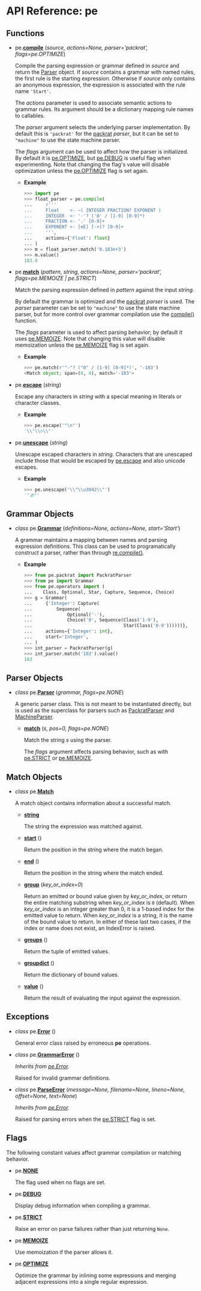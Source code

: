
# API Reference: pe

## Functions

* pe.**<a id="compile" href="#compile">compile</a>**
  (*source, actions=None, parser='packrat', flags=pe.OPTIMIZE*)

  Compile the parsing expression or grammar defined in *source* and
  return the [Parser](#Parser) object. If *source* contains a grammar
  with named rules, the first rule is the starting
  expression. Otherwise if *source* only contains an anonymous
  expression, the expression is associated with the rule name
  `'Start'`.

  The *actions* parameter is used to associate semantic actions to
  grammar rules. Its argument should be a dictionary mapping rule
  names to callables.

  The *parser* argument selects the underlying parser
  implementation. By default this is `'packrat'` for the
  [packrat](pe.packrat.md) *parser*, but it can be set to `"machine"`
  to use the state machine parser.

  The *flags* argument can be used to affect how the parser is
  initialized. By default it is [pe.OPTIMIZE](#OPTIMIZE), but
  [pe.DEBUG](#DEBUG) is useful flag when experimenting. Note that
  changing the flag's value will disable optimization unless the
  [pe.OPTIMIZE](#OPTIMIZE) flag is set again.

  * **Example**

    ```python
    >>> import pe
    >>> float_parser = pe.compile(
    ...     r'''
    ...     Float    <- ~( INTEGER FRACTION? EXPONENT )
    ...     INTEGER  <- '-'? ('0' / [1-9] [0-9]*)
    ...     FRACTION <- '.' [0-9]+
    ...     EXPONENT <- [eE] [-+]? [0-9]+
    ...     ''',
    ...     actions={'Float': float}
    ... )
    >>> m = float_parser.match('0.183e+3')
    >>> m.value()
    183.0

    ```


* pe.**<a id="match" href="#match">match</a>**
  (*pattern, string, actions=None, parser='packrat', flags=pe.MEMOIZE | pe.STRICT*)

  Match the parsing expression defined in *pattern* against the input
  *string*.

  By default the grammar is optimized and the [packrat](pe.packrat.md)
  *parser* is used. The *parser* parameter can be set to `"machine"`
  to use the state machine parser, but for more control over grammar
  compilation use the [compile()](#compile) function.

  The *flags* parameter is used to affect parsing behavior; by default
  it uses [pe.MEMOIZE](#MEMOIZE). Note that changing this value will
  disable memoization unless the [pe.MEMOIZE](#MEMOIZE) flag is set
  again.

  * **Example**

    ```python
    >>> pe.match(r'"-"? ("0" / [1-9] [0-9]*)', '-183')
    <Match object; span=(0, 4), match='-183'>

    ```


* pe.**<a id="escape" href="#escape">escape</a>**
  (*string*)

  Escape any characters in *string* with a special meaning in literals
  or character classes.

  * **Example**

    ```python
    >>> pe.escape('"\n"')
    '\\"\\n\\"'

    ```


* pe.**<a id="unescape" href="#unescape">unescape</a>**
  (*string*)

  Unescape escaped characters in *string*. Characters that are
  unescaped include those that would be escaped by
  [pe.escape](#escape) and also unicode escapes.

  * **Example**

    ```python
    >>> pe.unescape('\\"\\u3042\\"')
    '"あ"'

    ```


## Grammar Objects

* *class* pe.**<a id="Grammar" href="#Grammar">Grammar</a>**
  (*definitions=None, actions=None, start='Start'*)

  A grammar maintains a mapping between names and parsing expression
  definitions. This class can be used to programatically construct a
  parser, rather than through [re.compile()](#compile).

  * **Example**

    ```python
    >>> from pe.packrat import PackratParser
    >>> from pe import Grammar
    >>> from pe.operators import (
    ...    Class, Optional, Star, Capture, Sequence, Choice)
    >>> g = Grammar(
    ...     {'Integer': Capture(
    ...         Sequence(
    ...             Optional('-'),
    ...             Choice('0', Sequence(Class('1-9'),
    ...                                  Star(Class('0-9'))))))},
    ...     actions={'Integer': int},
    ...     start='Integer',
    ... )
    >>> int_parser = PackratParser(g)
    >>> int_parser.match('183').value()
    183

    ```


## Parser Objects

* *class* pe.**<a id="Parser" href="#Parser">Parser</a>**
  (*grammar, flags=pe.NONE*)

  A generic parser class. This is not meant to be instantiated
  directly, but is used as the superclass for parsers such as
  [PackratParser](pe.packrat.md#PackratParser) and
  [MachineParser](pe.machine.md#MachineParser).


  * **<a id="Parser-match" href="#Parser-match">match</a>**
    (*s, pos=0, flags=pe.NONE*)

    Match the string *s* using the parser.

    The *flags* argument affects parsing behavior, such as with
    [pe.STRICT](#STRICT) or [pe.MEMOIZE](#MEMOIZE).


## Match Objects

* *class* pe.**<a id="Match-init" href="#Match-init">Match</a>**

  A match object contains information about a successful match.


  * **<a id="Match-string" href="#Match-string">string</a>**

    The string the expression was matched against.


  * **<a id="Match-start" href="#Match-start">start</a>** ()

    Return the position in the string where the match began.


  * **<a id="Match-end" href="#Match-end">end</a>** ()

    Return the position in the string where the match ended.


  * **<a id="Match-group" href="#Match-group">group</a>**
    (*key_or_index=0*)

    Return an emitted or bound value given by *key_or_index*, or
    return the entire matching substring when *key_or_index* is `0`
    (default).  When *key_or_index* is an integer greater than 0, it
    is a 1-based index for the emitted value to return. When
    *key_or_index* is a string, it is the name of the bound value to
    return. In either of these last two cases, if the index or name
    does not exist, an IndexError is raised.


  * **<a id="Match-groups" href="#Match-groups">groups</a>** ()

    Return the tuple of emitted values.


  * **<a id="Match-groupdict" href="#Match-groupdict">groupdict</a>** ()

    Return the dictionary of bound values.


  * **<a id="Match-value" href="#Match-value">value</a>** ()

    Return the result of evaluating the input against the expression.


## Exceptions

* *class* pe.**<a id="Error" href="#Error">Error</a>** ()

  General error class raised by erroneous **pe** operations.


* *class* pe.**<a id="GrammarError" href="#GrammarError">GrammarError</a>** ()

  *Inherits from [pe.Error](#Error).*

  Raised for invalid grammar definitions.


* *class* pe.**<a id="ParseError" href="#ParseError">ParseError</a>**
  (*message=None, filename=None, lineno=None, offset=None, text=None*)

  *Inherits from [pe.Error](#Error).*

  Raised for parsing errors when the [pe.STRICT](#STRICT) flag is set.


## Flags

The following constant values affect grammar compilation or matching
behavior.

* pe.**<a id="NONE" href="#NONE">NONE</a>**

  The flag used when no flags are set.


* pe.**<a id="DEBUG" href="#DEBUG">DEBUG</a>**

  Display debug information when compiling a grammar.


* pe.**<a id="STRICT" href="#STRICT">STRICT</a>**

  Raise an error on parse failures rather than just returning `None`.


* pe.**<a id="MEMOIZE" href="#MEMOIZE">MEMOIZE</a>**

  Use memoization if the parser allows it.


* pe.**<a id="OPTIMIZE" href="#OPTIMIZE">OPTIMIZE</a>**

  Optimize the grammar by inlining some expressions and merging
  adjacent expressions into a single regular expression.

